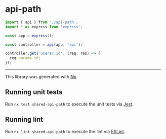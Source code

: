 # api-path

```ts
import { api } from './api-path';
import * as express from 'express';

const app = express();

const controller = api(app, 'api');

controller.get('users/:id', (req, res) => {
  req.params.id;
});
```

---

This library was generated with [Nx](https://nx.dev).

## Running unit tests

Run `nx test shared-api-path` to execute the unit tests via [Jest](https://jestjs.io).

## Running lint

Run `nx lint shared-api-path` to execute the lint via [ESLint](https://eslint.org/).
